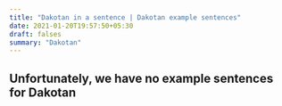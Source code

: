 ```yaml
---
title: "Dakotan in a sentence | Dakotan example sentences"
date: 2021-01-20T19:57:50+05:30
draft: falses
summary: "Dakotan"
---
```

## Unfortunately, we have no example sentences for Dakotan                 
